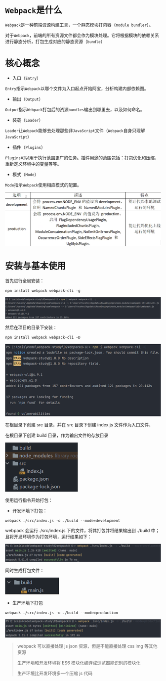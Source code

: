 # `Webpack`是什么

`Webpack`是一种前端资源构建工具，一个静态模块打包器（`module bundler`）。

对于`Webpack`，前端的所有资源文件都会作为模块处理。它将根据模块的依赖关系进行静态分析，打包生成对应的静态资源（`bundle`）

# 核心概念

+ 入口（`Entry`）

`Entry`指示`Webpack`以哪个文件为入口起点开始阿宝，分析构建内部依赖图。

+ 输出（`Output`）

`Output`指示`Webpack`打包后的资源`bundles`输出到哪里去，以及如何命名。

+ 装载（`Loader`）

`Loader`让`Webpack`能够去处理那些非`JavaScript`文件（`Webpack`自身只理解`JavaScript`）

+ 插件（`Plugins`）

`Plugins`可以用于执行范围更广的任务。插件用途的范围包括：打包优化和压缩、重新定义环境中的变量等等。

+ 模式（`Mode`）

`Mode`指示`Webpack`使用相应模式的配置。

![img-1](./img/1.png)

# 安装与基本使用

首先进行全局安装：

```shell
npm install webpack webpack-cli -g
```

![img-2](./img/2.png)

然后在项目的目录下安装：

```shell
npm install webpack webpack-cli -D
```

![img-3](./img/3.png)

在根目录下创建 src 目录，并在 src 目录下创建 index.js 文件作为入口文件，

在根目录下创建 build 目录，作为输出文件的存放目录

![img-4](./img/4.png)

使用运行指令开始打包：

+ 开发环境下打包：

```shell
webpack ./src/index.js -o ./build --mode=development
```

webpack 会运行 ./src/index.js 下的文件，将其打包并将结果输出到 ./build 中；且将开发环境作为打包环境，运行结果如下：

![img-5](./img/5.png)

同时生成打包文件：

![img-6](./img/6.png)

+ 生产环境下打包

```shell
webpack ./src/index.js -o ./build --mode=production
```

![img-7](./img/7.png)

> webpack 可以直接处理 js json 资源，但是不能直接处理 css img 等其他资源
>
> 生产环境和开发环境将 ES6 模块化编译成浏览器能识别的模块化
>
> 生产环境比开发环境多一个压缩 js 代码

